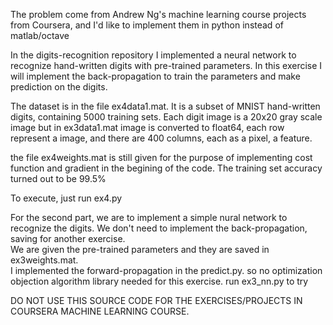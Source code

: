 
The problem come from Andrew Ng's machine learning course projects from Coursera, and 
I'd like to implement them in python instead of matlab/octave

In the digits-recognition repository I implemented a neural network to recognize 
hand-written digits with pre-trained parameters. In this exercise I will implement
 the back-propagation to train the parameters and make prediction on the digits.
 
The dataset is in the file ex4data1.mat.  It is a subset of MNIST hand-written 
digits, containing 5000 training sets. Each digit image is a 20x20 gray scale 
image but in ex3data1.mat image is converted to float64, each row represent a image,
and there are 400 columns, each as a pixel, a feature.

the file ex4weights.mat is still given for the purpose of implementing cost
function and gradient in the begining of the code.
The training set accuracy turned out to be 99.5%

To execute, just run ex4.py

For the second part, we are to implement a simple nural network to recognize the digits.
We don't need to implement the back-propagation, saving for another exercise.  
We are given the pre-trained parameters and they are saved in ex3weights.mat.  
I implemented the forward-propagation in the predict.py. so no optimization objection
algorithm library needed for this exercise.
run ex3_nn.py to try

DO NOT USE THIS SOURCE CODE FOR THE EXERCISES/PROJECTS IN COURSERA MACHINE
 LEARNING COURSE.